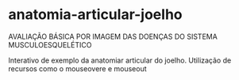 # anatomia-articular-joelho
AVALIAÇÃO BÁSICA POR IMAGEM DAS DOENÇAS DO SISTEMA MUSCULOESQUELÉTICO

Interativo de exemplo da anatomiar articular do joelho.
Utilização de recursos como o mouseovere e mouseout
